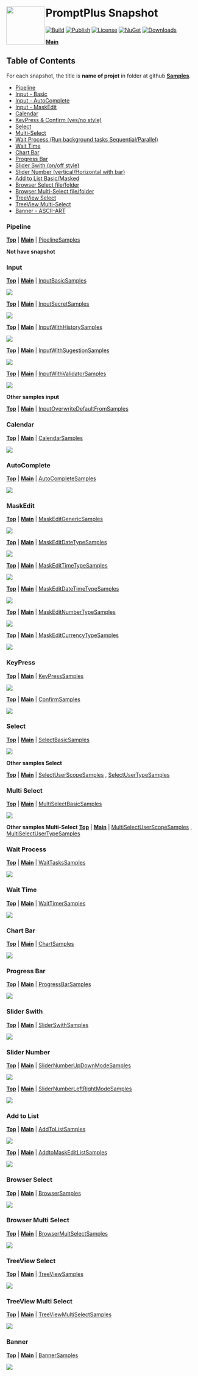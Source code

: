 # <img align="left" width="100" height="100" src="./images/icon.png">PromptPlus Snapshot

[![Build](https://github.com/FRACerqueira/PromptPlus/workflows/Build/badge.svg)](https://github.com/FRACerqueira/PromptPlus/actions/workflows/build.yml)
[![Publish](https://github.com/FRACerqueira/PromptPlus/actions/workflows/publish.yml/badge.svg)](https://github.com/FRACerqueira/PromptPlus/actions/workflows/publish.yml)
[![License](https://img.shields.io/github/license/FRACerqueira/PromptPlus)](https://github.com/FRACerqueira/PromptPlus/blob/master/LICENSE)
[![NuGet](https://img.shields.io/nuget/v/PromptPlus)](https://www.nuget.org/packages/PromptPlus/)
[![Downloads](https://img.shields.io/nuget/dt/PromptPlus)](https://www.nuget.org/packages/PromptPlus/)

[**Main**](index.md#table-of-contents)  

## Table of Contents

For each snapshot, the title is **name of projet** in folder at github [**Samples**](https://github.com/FRACerqueira/PromptPlus/tree/main/Samples).

- [Pipeline](#pipeline)
- [Input - Basic](#input)
- [Input - AutoComplete](#autocomplete)
- [Input - MaskEdit](#maskedit)
- [Calendar](#calendar)
- [KeyPress & Confirm (yes/no style)](#keypress)
- [Select](#select)
- [Multi-Select](#multi-select)
- [Wait Process (Run background tasks Sequential/Parallel)](#wait-process)
- [Wait Time](#wait-time)
- [Chart Bar](#chart-bar)
- [Progress Bar](#progress-bar)
- [Slider Swith (on/off style)](#slider-swith)
- [Slider Number (vertical/Horizontal with bar)](#slider-number)
- [Add to List Basic/Masked](#add-to-list)
- [Browser Select file/folder](#browser-select)
- [Browser Multi-Select file/folder](#browser-multi-select)
- [TreeView Select](#treeview-select)
- [TreeView Multi-Select](#treeview-multi-select)
- [Banner - ASCII-ART](#banner)

### Pipeline

[**Top**](#promptplus-snapshot) | [**Main**](index.md#table-of-contents) | [PipelineSamples](https://github.com/FRACerqueira/PromptPlus/tree/main/Samples/PipelineSamples)

**Not have snapshot**


### Input

[**Top**](#promptplus-snapshot) | [**Main**](index.md#table-of-contents) | [InputBasicSamples](https://github.com/FRACerqueira/PromptPlus/tree/main/Samples/InputBasicSamples)

![](./images/inputsample1.gif)

[**Top**](#promptplus-snapshot) | [**Main**](index.md#table-of-contents) | [InputSecretSamples](https://github.com/FRACerqueira/PromptPlus/tree/main/Samples/InputSecretSamples)

![](./images/inputsample2.gif)

[**Top**](#promptplus-snapshot) | [**Main**](index.md#table-of-contents) | [InputWithHistorySamples](https://github.com/FRACerqueira/PromptPlus/tree/main/Samples/InputWithHistorySamples)

![](./images/inputsample3.gif)

[**Top**](#promptplus-snapshot) | [**Main**](index.md#table-of-contents) | [InputWithSugestionSamples](https://github.com/FRACerqueira/PromptPlus/tree/main/Samples/InputWithSugestionSamples)

![](./images/inputsample4.gif)

[**Top**](#promptplus-snapshot) | [**Main**](index.md#table-of-contents) | [InputWithValidatorSamples](https://github.com/FRACerqueira/PromptPlus/tree/main/Samples/InputWithValidatorSamples)

![](./images/inputsample5.gif)

**Other samples input**

[**Top**](#promptplus-snapshot) | [**Main**](index.md#table-of-contents) | [InputOverwriteDefaultFromSamples](https://github.com/FRACerqueira/PromptPlus/tree/main/Samples/InputOverwriteDefaultFromSamples)

### Calendar

[**Top**](#promptplus-snapshot) | [**Main**](index.md#table-of-contents) | [CalendarSamples](https://github.com/FRACerqueira/PromptPlus/tree/main/Samples/CalendarSamples)

![](./images/calendar1.gif)

### AutoComplete

[**Top**](#promptplus-snapshot) | [**Main**](index.md#table-of-contents) | [AutoCompleteSamples](https://github.com/FRACerqueira/PromptPlus/tree/main/Samples/AutoCompleteSamples)

![](./images/autocompletesample1.gif)

### MaskEdit

[**Top**](#promptplus-snapshot) | [**Main**](index.md#table-of-contents) | [MaskEditGenericSamples](https://github.com/FRACerqueira/PromptPlus/tree/main/Samples/MaskEditGenericSamples)

![](./images/maskedit1.gif)

[**Top**](#promptplus-snapshot) | [**Main**](index.md#table-of-contents) | [MaskEditDateTypeSamples](https://github.com/FRACerqueira/PromptPlus/tree/main/Samples/MaskEditDateTypeSamples)

![](./images/maskedit2.gif)

[**Top**](#promptplus-snapshot) | [**Main**](index.md#table-of-contents) | [MaskEditTimeTypeSamples](https://github.com/FRACerqueira/PromptPlus/tree/main/Samples/MaskEditTimeTypeSamples)

![](./images/maskedit3.gif)

[**Top**](#promptplus-snapshot) | [**Main**](index.md#table-of-contents) | [MaskEditDateTimeTypeSamples](https://github.com/FRACerqueira/PromptPlus/tree/main/Samples/MaskEditDateTimeTypeSamples)

![](./images/maskedit4.gif)

[**Top**](#promptplus-snapshot) | [**Main**](index.md#table-of-contents) | [MaskEditNumberTypeSamples](https://github.com/FRACerqueira/PromptPlus/tree/main/Samples/MaskEditNumberTypeSamples)

![](./images/maskedit5.gif)

[**Top**](#promptplus-snapshot) | [**Main**](index.md#table-of-contents) | [MaskEditCurrencyTypeSamples](https://github.com/FRACerqueira/PromptPlus/tree/main/Samples/MaskEditCurrencyTypeSamples)

![](./images/maskedit6.gif)

### KeyPress

[**Top**](#promptplus-snapshot) | [**Main**](index.md#table-of-contents) | [KeyPressSamples](https://github.com/FRACerqueira/PromptPlus/tree/main/Samples/KeyPressSamples)

![](./images/keypress1.gif)

[**Top**](#promptplus-snapshot) | [**Main**](index.md#table-of-contents) | [ConfirmSamples](https://github.com/FRACerqueira/PromptPlus/tree/main/Samples/ConfirmSamples)

![](./images/confirm1.gif)

### Select

[**Top**](#promptplus-snapshot) | [**Main**](index.md#table-of-contents) | [SelectBasicSamples](https://github.com/FRACerqueira/PromptPlus/tree/main/Samples/SelectBasicSamples)

![](./images/select1.gif)

**Other samples Select**

[**Top**](#promptplus-snapshot) | [**Main**](index.md#table-of-contents) | [SelectUserScopeSamples](https://github.com/FRACerqueira/PromptPlus/tree/main/Samples/SelectUserScopeSamples) ,
[SelectUserTypeSamples](https://github.com/FRACerqueira/PromptPlus/tree/main/Samples/SelectUserTypeSamples)

### Multi Select

[**Top**](#promptplus-snapshot) | [**Main**](index.md#table-of-contents) | [MultiSelectBasicSamples](https://github.com/FRACerqueira/PromptPlus/tree/main/Samples/MultiSelectBasicSamples)

![](./images/multiselect1.gif)

**Other samples Multi-Select**
[**Top**](#promptplus-snapshot) | [**Main**](index.md#table-of-contents) | [MultiSelectUserScopeSamples](https://github.com/FRACerqueira/PromptPlus/tree/main/Samples/MultiSelectUserScopeSamples) ,
[MultiSelectUserTypeSamples](https://github.com/FRACerqueira/PromptPlus/tree/main/Samples/MultiSelectUserTypeSamples)

### Wait Process

[**Top**](#promptplus-snapshot) | [**Main**](index.md#table-of-contents) | [WaitTasksSamples](https://github.com/FRACerqueira/PromptPlus/tree/main/Samples/WaitTasksSamples)

![](./images/waittask1.gif)

### Wait Time

[**Top**](#promptplus-snapshot) | [**Main**](index.md#table-of-contents) | [WaitTimerSamples](https://github.com/FRACerqueira/PromptPlus/tree/main/Samples/WaitTimerSamples)

![](./images/waittime1.gif)

### Chart Bar

[**Top**](#promptplus-snapshot) | [**Main**](index.md#table-of-contents) | [ChartSamples](https://github.com/FRACerqueira/PromptPlus/tree/main/Samples/ChartSamples)

![](./images/chartbar1.gif)

### Progress Bar

[**Top**](#promptplus-snapshot) | [**Main**](index.md#table-of-contents) | [ProgressBarSamples](https://github.com/FRACerqueira/PromptPlus/tree/main/Samples/ProgressBarSamples)

![](./images/progressbar1.gif)

### Slider Swith

[**Top**](#promptplus-snapshot) | [**Main**](index.md#table-of-contents) | [SliderSwithSamples](https://github.com/FRACerqueira/PromptPlus/tree/main/Samples/SliderSwithSamples)

![](./images/sliderswitch1.gif)

### Slider Number

[**Top**](#promptplus-snapshot) | [**Main**](index.md#table-of-contents) | [SliderNumberUpDownModeSamples](https://github.com/FRACerqueira/PromptPlus/tree/main/Samples/SliderNumberUpDownModeSamples)

![](./images/slidernumber2.gif)

[**Top**](#promptplus-snapshot) | [**Main**](index.md#table-of-contents) | [SliderNumberLeftRightModeSamples](https://github.com/FRACerqueira/PromptPlus/tree/main/Samples/SliderNumberLeftRightModeSamples)

![](./images/slidernumber1.gif)

### Add to List

[**Top**](#promptplus-snapshot) | [**Main**](index.md#table-of-contents) | [AddToListSamples](https://github.com/FRACerqueira/PromptPlus/tree/main/Samples/AddToListSamples)

![](./images/addtolist1.gif)

[**Top**](#promptplus-snapshot) | [**Main**](index.md#table-of-contents) | [AddtoMaskEditListSamples](https://github.com/FRACerqueira/PromptPlus/tree/main/Samples/AddtoMaskEditListSamples)

![](./images/addtolist2.gif)

### Browser Select

[**Top**](#promptplus-snapshot) | [**Main**](index.md#table-of-contents) | [BrowserSamples](https://github.com/FRACerqueira/PromptPlus/tree/main/Samples/BrowserSamples)

![](./images/browser1.gif)

### Browser Multi Select

[**Top**](#promptplus-snapshot) | [**Main**](index.md#table-of-contents) | [BrowserMultSelectSamples](https://github.com/FRACerqueira/PromptPlus/tree/main/Samples/BrowserMultSelectSamples)

![](./images/multiselectbrowser1.gif)

### TreeView Select

[**Top**](#promptplus-snapshot) | [**Main**](index.md#table-of-contents) | [TreeViewSamples](https://github.com/FRACerqueira/PromptPlus/tree/main/Samples/TreeViewSamples)

![](./images/treeview1.gif)

### TreeView Multi Select

[**Top**](#promptplus-snapshot) | [**Main**](index.md#table-of-contents) | [TreeViewMultiSelectSamples](https://github.com/FRACerqueira/PromptPlus/tree/main/Samples/TreeViewMultiSelectSamples)

![](./images/treeview2.gif)

### Banner

[**Top**](#promptplus-snapshot) | [**Main**](index.md#table-of-contents) | [BannerSamples](https://github.com/FRACerqueira/PromptPlus/tree/main/Samples/BannerSamples)

![](./images/banner1.gif)

